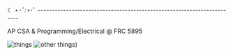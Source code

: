 ☾ ⋆*･ﾟ:⋆*･ﾟ ----------------------------------------------------------------------- 

AP CSA & Programming/Electrical @ FRC 5895

![things](https://api.githubtrends.io/user/svg/timmoli4350/langs?time_range=one_year&loc_metric=added&theme=dark) ![other things](https://api.githubtrends.io/user/svg/timmoli4350/repos?time_range=one_year&group=other&theme=bright_lights))
